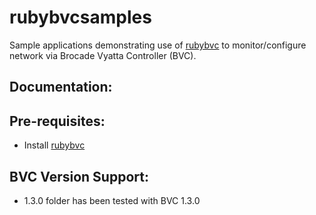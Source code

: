 # rubybvcsamples
Sample applications demonstrating use of [rubybvc](https://github.com/BRCDcomm/rubybvc) to monitor/configure network via Brocade Vyatta Controller (BVC).

## Documentation:

## Pre-requisites:
* Install [rubybvc](https://github.com/BRCDcomm/rubybvc)

## BVC Version Support:
* 1.3.0 folder has been tested with BVC 1.3.0
